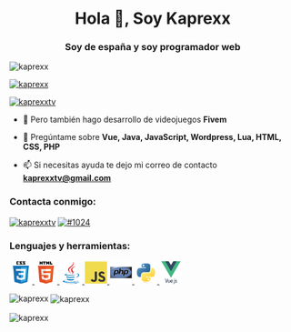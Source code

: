<h1 align="center">Hola 👋, Soy Kaprexx</h1>
<h3 align="center">Soy de españa y soy programador web</h3>

<p align="left"> <img src="https://komarev.com/ghpvc/?username=kaprexx&label=Profile%20views&color=0e75b6&style=flat" alt="kaprexx" /> </p>

<p align="left"> <a href="https://github.com/ryo-ma/github-profile-trophy"><img src="https://github-profile-trophy.vercel.app/?username=kaprexx" alt="kaprexx" /></a> </p>

<p align="left"> <a href="https://twitter.com/kaprexxtv" target="blank"><img src="https://img.shields.io/twitter/follow/kaprexxtv?logo=twitter&style=for-the-badge" alt="kaprexxtv" /></a> </p>

- 👯 Pero también hago desarrollo de videojuegos **Fivem**

- 💬 Pregúntame sobre **Vue, Java, JavaScript, Wordpress, Lua, HTML, CSS, PHP**

- 📫 Si necesitas ayuda te dejo mi correo de contacto **kaprexxtv@gmail.com**

<h3 align="left">Contacta conmigo:</h3>
<p align="left">
<a href="https://twitter.com/kaprexxtv" target="blank"><img align="center" src="https://raw.githubusercontent.com/rahuldkjain/github-profile-readme-generator/master/src/images/icons/Social/twitter.svg" alt="kaprexxtv" height="30" width="40" /></a>
<a href="https://discord.gg/#1024" target="blank"><img align="center" src="https://raw.githubusercontent.com/rahuldkjain/github-profile-readme-generator/master/src/images/icons/Social/discord.svg" alt="#1024" height="30" width="40" /></a>
</p>

<h3 align="left">Lenguajes y herramientas:</h3>
<p align="left"> <a href="https://www.w3schools.com/css/" target="_blank"> <img src="https://raw.githubusercontent.com/devicons/devicon/master/icons/css3/css3-original-wordmark.svg" alt="css3" width="40" height="40"/> </a> <a href="https://www.w3.org/html/" target="_blank"> <img src="https://raw.githubusercontent.com/devicons/devicon/master/icons/html5/html5-original-wordmark.svg" alt="html5" width="40" height="40"/> </a> <a href="https://www.java.com" target="_blank"> <img src="https://raw.githubusercontent.com/devicons/devicon/master/icons/java/java-original.svg" alt="java" width="40" height="40"/> </a> <a href="https://developer.mozilla.org/en-US/docs/Web/JavaScript" target="_blank"> <img src="https://raw.githubusercontent.com/devicons/devicon/master/icons/javascript/javascript-original.svg" alt="javascript" width="40" height="40"/> </a> <a href="https://www.php.net" target="_blank"> <img src="https://raw.githubusercontent.com/devicons/devicon/master/icons/php/php-original.svg" alt="php" width="40" height="40"/> </a> <a href="https://www.python.org" target="_blank"> <img src="https://raw.githubusercontent.com/devicons/devicon/master/icons/python/python-original.svg" alt="python" width="40" height="40"/> </a> <a href="https://vuejs.org/" target="_blank"> <img src="https://raw.githubusercontent.com/devicons/devicon/master/icons/vuejs/vuejs-original-wordmark.svg" alt="vuejs" width="40" height="40"/> </a> </p>

<p><img align="left" src="https://github-readme-stats.vercel.app/api/top-langs?username=kaprexx&show_icons=true&locale=en&layout=compact" alt="kaprexx" /></p>

<p>&nbsp;<img align="center" src="https://github-readme-stats.vercel.app/api?username=kaprexx&show_icons=true&locale=en" alt="kaprexx" /></p>

<p><img align="center" src="https://github-readme-streak-stats.herokuapp.com/?user=kaprexx&" alt="kaprexx" /></p>
